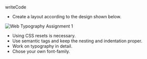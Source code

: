 writeCode

- Create a layout according to the design shown below.

![Web Typography Assignment 1](https://raw.githubusercontent.com/suraj122/AC-STYLE-images/master/web-typography/ex-1.png)

- Using CSS resets is necessary.
- Use semantic tags and keep the nesting and indentation proper.
- Work on typography in detail.
- Chose your own font-family.



